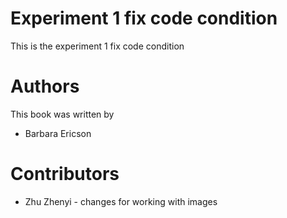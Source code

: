 # Experiment 1 fix code condition
This is the experiment 1 fix code condition

# Authors
This book was written by 
* Barbara Ericson

# Contributors
* Zhu Zhenyi - changes for working with images


